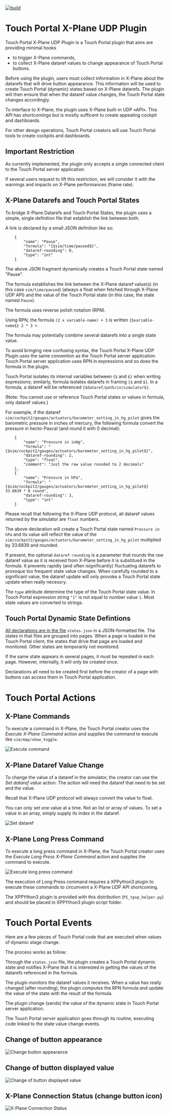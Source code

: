 [![build](https://github.com/devleaks/TouchPortal-X-Plane-UDP/actions/workflows/build.yml/badge.svg)](https://github.com/devleaks/TouchPortal-X-Plane-UDP/actions/workflows/build.yml)



# Touch Portal X-Plane UDP Plugin

Touch Portal X-Plane UDP Plugin is a Touch Portal plugin that aims are providing minimal hooks
 - to trigger X-Plane commands,
 - to collect X-Plane dataref values to change appearance of Touch Portal buttons.

Before using the plugin, users must collect information in X-Plane about the datarefs
that will drive button appearance.
This information will be used to create Touch Portal (dynamic) states based on X-Plane datarefs.
The plugin will then ensure that when the dataref value changes, the Touch Portal state changes accordingly.

To interface to X-Plane, the plugin uses X-Plane built-in UDP «API».
This API has shortcomings but is mostly sufficent to create appealing cockpit and dashboards.

For other design operations, Touch Portal creators will use Touch Portal tools to create cockpits and dashboards.


## Important Restriction

As currently implemented, the plugin only accepts a single connected client to the Touch Portal server application.

If several users request to lift this restriction, we will consider it
with the warnings and impacts on X-Plane performances (frame rate).


## X-Plane Datarefs and Touch Portal States

To bridge X-Plane Datarefs and Touch Portal States, the plugin uses a simple,
single definition file that establish the link between both.

A link is declared by a small JSON definition like so:

```
    {
        "name": "Pause",
        "formula": "{$sim/time/paused$}",
        "dataref-rounding": 0,
        "type": "int"
    }
```

The above JSON fragment dynamically creates a Touch Portal state named "Pause".

The formula establishes the link between the X-Plane dataref value(s) (in this case `sim/time/paused`)
(always a float when fetched through X-Plane UDP API)
and the value of the Touch Portal state (in this case, the state named `Pause`).

The formula uses reverse polish notation (RPN).

Using RPN, the formula `(2 x variable-name) + 3` is written `{$variable-name$} 2 * 3 +`.

The formula may potentially combine several datarefs into a single state value.

To avoid bringing new confusing syntax, the Touch Portal X-Plane UDP Plugin uses the same convention
as the Touch Portal server application.
Touch Portal server application uses RPN in expressions and so does the formula in the plugin.

Touch Portal isolates its internal variables between `{$` and `$}` when writing expressions;
similarly, formula isolates datarefs in framing `{$` and `$}`.
In a formula, a dataref will be referenced `{$dataref/path/in/simulator$}`.

(Note: You cannot use or reference Touch Portal states or values in formula, only dataref values.)

For exemple, if the dataref `sim/cockpit2/gauges/actuators/barometer_setting_in_hg_pilot`
gives the barometric pressure in inches of mercury,
the following formula convert the pressure in hecto-Pascal (and round it with 0 decimal):

```
    {
        "name": "Pressure in inHg",
        "formula": "{$sim/cockpit2/gauges/actuators/barometer_setting_in_hg_pilot$}",
        "dataref-rounding": 2,
        "type": "float",
        "comment": "Just the raw value rounded to 2 decimals"
    },
    {
        "name": "Pressure in hPa",
        "formula": "{$sim/cockpit2/gauges/actuators/barometer_setting_in_hg_pilot$} 33.8639 * 0 round",
        "dataref-rounding": 3,
        "type": "int"
    }
```

Please recall that following the X-Plane UDP protocol, all dataref values returned by the simulator
are `float` numbers.

The above declaration will create a Touch Portal state named `Pressure in hPa` and its value
will reflect the value of the `sim/cockpit2/gauges/actuators/barometer_setting_in_hg_pilot` multiplied by 33.6839 and rounded.

If present, the optional `dataref-rounding` is a parameter that rounds the raw dataref value as it is received
from X-Plane before it is substitued in the formula.
It prevents rapidly (and often isignificantly) fluctuating datarefs to provoque too frequent state value changes.
When carefully rounded to a significant value, the dataref update will only provoke a Touch Portal state update when really necessry.

The `type` attribute determine the type of the Touch Portal state value.
In Touch Portal expression string `"1"` is not equal to number value `1`.
Most state values are converted to strings.


## Touch Portal Dynamic State Defintions

[All declarations are in the file](https://github.com/devleaks/TouchPortal-X-Plane-UDP/blob/main/docs/states.md)
`states.json` in a JSON-formatted file.
The states in that files are grouped into pages.
When a page is loaded in the Touch Portal client, the states that drive that page
are loaded and monitored. Other states are temporarily not monitored.

If the same state appears in several pages, it must be repeated in each page.
However, internally, it will only be created once.

Declarations all need to be created first before the creator of a page with buttons
can access them in Touch Portal application.



# Touch Portal Actions

## X-Plane Commands

To execute a command in X-Plane, the Touch Portal creator uses the _Execute X-Plane Command_ action
and supplies the command to execute like `sim/map/show_toggle`.

![Execute command](https://github.com/devleaks/TouchPortal-X-Plane-UDP/blob/main/docs/execute-command-2.png?raw=true)


## X-Plane Dataref Value Change

To change the value of a dataref in the simulator, the creator can use the _Set dataref value_ action.
The action will need the dataref that need to be set and the value.

Recall that X-Plane UDP protocol will always convert the value to float.

You can only set one value at a time. Not an list or array of values.
To set a value in an array, simply supply its index in the dataref.

![Set dataref](https://github.com/devleaks/TouchPortal-X-Plane-UDP/blob/main/docs/set-dataref-2.png?raw=true)


## X-Plane Long Press Command

To execute a long press command in X-Plane, the Touch Portal creator uses the _Execute Long Press X-Plane Command_ action
and supplies the command to execute.

![Execute long press command](https://github.com/devleaks/TouchPortal-X-Plane-UDP/blob/main/docs/execute-long-command-2.png?raw=true)

The execution of Long Press command requires a XPPython3 plugin to execute these commands
to circumvent a X-Plane UDP API shortcoming.

The XPPYthon3 plugin is provided with this distribution (`PI_tpxp_helper.py`) and should be placed
in XPPYthon3 plugin script folder.



# Touch Portal Events

Here are a few pieces of Touch Portal code that are executed when values of dynamic stage change.

The process works as follow:

Through the `states.json` file, the plugin creates a Touch Portal dynamic state
and notifies X-Plane that it is interested in getting the values of the datarefs referenced in the formula.

The plugin monitors the dataref values it receives. When a value has really changed (after rounding),
the plugin _computes_ the RPN formula and update the value of the state with the result of the formula.

The plugin change (sends) the value of the dynamic state in Touch Portal server application.

The Touch Portal server application goes through its routine, executing code linked to the state value change events.


## Change of button appearance

![Change button appearance](https://github.com/devleaks/TouchPortal-X-Plane-UDP/blob/main/docs/change-appearance-event.png?raw=true)


## Change of button displayed value

![Change of button displayed value](https://github.com/devleaks/TouchPortal-X-Plane-UDP/blob/main/docs/baro-value-change.png?raw=true)


## X-Plane Connection Status (change button icon)

![X-Plane Connection Status](https://github.com/devleaks/TouchPortal-X-Plane-UDP/blob/main/docs/connection-status-event.png?raw=true)



